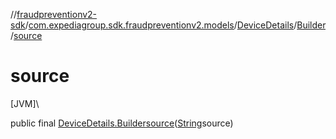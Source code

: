 //[fraudpreventionv2-sdk](../../../../index.md)/[com.expediagroup.sdk.fraudpreventionv2.models](../../index.md)/[DeviceDetails](../index.md)/[Builder](index.md)/[source](source.md)

# source

[JVM]\

public final [DeviceDetails.Builder](index.md)[source](source.md)([String](https://docs.oracle.com/javase/8/docs/api/java/lang/String.html)source)
